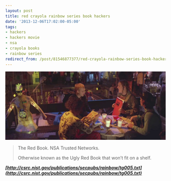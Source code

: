 ```yaml
---
layout: post
title: red crayola rainbow series book hackers
date: '2013-12-06T17:02:00-05:00'
tags:
- hackers
- hackers movie
- nsa
- crayola books
- rainbow series
redirect_from: /post/81546877377/red-crayola-rainbow-series-book-hackers
---
```

 ![](/images/tumblr_n3fnsaogm61tqzrm7o1_1280.jpg)  

> The Red Book. NSA Trusted Networks.
> 
> Otherwise known as the Ugly Red Book that won’t fit on a shelf.

**_[http://csrc.nist.gov/publications/secpubs/rainbow/tg005.txt](http://csrc.nist.gov/publications/secpubs/rainbow/tg005.txt)_**
